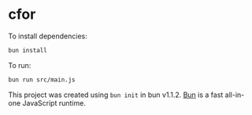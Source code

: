 # cfor

To install dependencies:

```bash
bun install
```

To run:

```bash
bun run src/main.js
```

This project was created using `bun init` in bun v1.1.2. [Bun](https://bun.sh) is a fast all-in-one JavaScript runtime.
